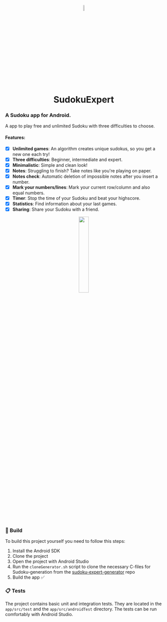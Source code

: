 <p align="center">
  <img src="https://philipphofer.de/img/logo.png" width="7%" alt="SudokuExpert Logo">
</p>
<h1 align="center" style="margin-top: 0px;">SudokuExpert</h1>

### A Sudoku app for Android.
A app to play free and unlimited Sudoku with three difficulties to choose.

#### Features:
- [x] **Unlimited games**: An algorithm creates unique sudokus, so you get a new one each try!
- [x] **Three difficulties**: Beginner, intermediate and expert.
- [x] **Minimalistic**: Simple and clean look!
- [x] **Notes**: Struggling to finish? Take notes like you're playing on paper.
- [x] **Notes check**: Automatic deletion of impossible notes after you insert a number.
- [x] **Mark your numbers/lines**: Mark your current row/column and also equal numbers.
- [x] **Timer**: Stop the time of your Sudoku and beat your highscore.
- [x] **Statistics**: Find information about your last games.
- [x] **Sharing**: Share your Sudoku with a friend.
 
<p align="center">
  <a href="https://play.google.com/store/apps/details?id=com.aol.philipphofer">
    <img src="https://philipphofer.de/img/google-badge.png" width="25%">
  </a>
</p>

### :hammer: Build
To build this project yourself you need to follow this steps:
1. Install the Android SDK
2. Clone the project
3. Open the project with Android Studio
4. Run the `cloneGenerator.sh` script to clone the necessary C-files for Sudoku-generation from the [sudoku-expert-generator](https://github.com/hofaphil/sudoku-expert-generator) repo
5. Build the app :white_check_mark:

### :clipboard: Tests
The project contains basic unit and integration tests. They are located in the `app/src/test` and the `app/src/androidTest` directory. The tests can be run comfortably with Android Studio.
